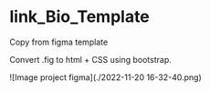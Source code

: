 # link_Bio_Template
Copy from figma template

Convert .fig to html + CSS using bootstrap.

![Image project figma](./2022-11-20 16-32-40.png)
